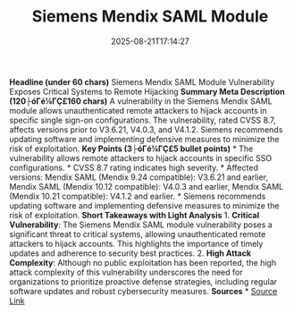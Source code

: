 ﻿---
title: "Siemens Mendix SAML Module"
date: "2025-08-21T17:14:27"
category: "Markets"
summary: ""
slug: "siemens mendix saml module"
source_urls:
  - "https://www.cisa.gov/news-events/ics-advisories/icsa-25-231-02"
seo:
  title: "Siemens Mendix SAML Module | Hash n Hedge"
  description: ""
  keywords: ["news", "markets", "brief"]
---
**Headline (under 60 chars)**  Siemens Mendix SAML Module Vulnerability Exposes Critical Systems to Remote Hijacking  **Summary Meta Description (120├óΓé¼ΓÇ£160 chars)**  A vulnerability in the Siemens Mendix SAML module allows unauthenticated remote attackers to hijack accounts in specific single sign-on configurations. The vulnerability, rated CVSS 8.7, affects versions prior to V3.6.21, V4.0.3, and V4.1.2. Siemens recommends updating software and implementing defensive measures to minimize the risk of exploitation.  **Key Points (3├óΓé¼ΓÇ£5 bullet points)**  * The vulnerability allows remote attackers to hijack accounts in specific SSO configurations. * CVSS 8.7 rating indicates high severity. * Affected versions: Mendix SAML (Mendix 9.24 compatible): V3.6.21 and earlier, Mendix SAML (Mendix 10.12 compatible): V4.0.3 and earlier, Mendix SAML (Mendix 10.21 compatible): V4.1.2 and earlier. * Siemens recommends updating software and implementing defensive measures to minimize the risk of exploitation.  **Short Takeaways with Light Analysis**  1. **Critical Vulnerability**: The Siemens Mendix SAML module vulnerability poses a significant threat to critical systems, allowing unauthenticated remote attackers to hijack accounts. This highlights the importance of timely updates and adherence to security best practices. 2. **High Attack Complexity**: Although no public exploitation has been reported, the high attack complexity of this vulnerability underscores the need for organizations to prioritize proactive defense strategies, including regular software updates and robust cybersecurity measures.  **Sources**  * [Source Link](https://www.cisa.gov/news-events/ics-advisories/icsa-25-231-02) 
